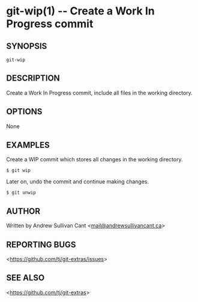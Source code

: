git-wip(1) -- Create a Work In Progress commit
================================

## SYNOPSIS

`git-wip`

## DESCRIPTION

  Create a Work In Progress commit, include all files in the working directory.

## OPTIONS

  None

## EXAMPLES

  Create a WIP commit which stores all changes in the working directory.

    $ git wip

  Later on, undo the commit and continue making changes.

    $ git unwip

## AUTHOR

Written by Andrew Sullivan Cant &lt;<mail@andrewsullivancant.ca>&gt; <!-- codespell:ignore -->

## REPORTING BUGS

&lt;<https://github.com/tj/git-extras/issues>&gt;

## SEE ALSO

&lt;<https://github.com/tj/git-extras>&gt;
